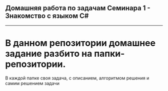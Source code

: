 ## Домашняя работа по задачам Семинара 1 - Знакомство с языком C#

---

# В данном репозитории домашнее задание разбито на папки-репозитории.
В каждой папке своя задача, с описанием, алгоритмом решения и самим решением задачи